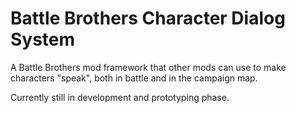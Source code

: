 # Battle Brothers Character Dialog System
A Battle Brothers mod framework that other mods can use to make characters "speak", both in battle and in the campaign map.

Currently still in development and prototyping phase.
